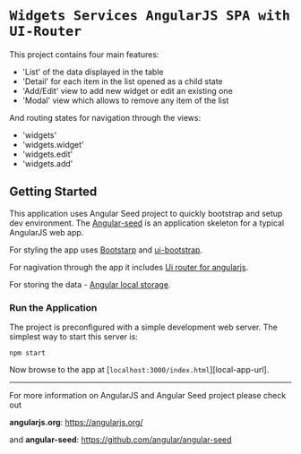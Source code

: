 # `Widgets Services AngularJS SPA with UI-Router`

This project contains four main features:

- 'List' of the data displayed in the table
- 'Detail' for each item in the list opened as a child state
- 'Add/Edit' view to add new widget or edit an existing one
- 'Modal' view which allows to remove any item of the list

And routing states for navigation through the views:

- 'widgets'
- 'widgets.widget'
- 'widgets.edit'
- 'widgets.add'



## Getting Started

This application uses Angular Seed project to quickly bootstrap and setup dev environment. The [Angular-seed](https://github.com/angular/angular-seed.git) is an application skeleton for a typical AngularJS web app.

For styling the app uses [Bootstarp](https://getbootstrap.com/docs/4.3/getting-started/download/) and
[ui-bootstrap](https://angular-ui.github.io/bootstrap/versioned-docs/0.12.0/).

For nagivation through the app it includes [Ui router for angularjs](https://ui-router.github.io/ng1/).

For storing the data - [Angular local storage](https://www.npmjs.com/package/angular-local-storage).



### Run the Application

The project is preconfigured with a simple development web server. The simplest way to start
this server is:

```
npm start
```

Now browse to the app at [`localhost:3000/index.html`][local-app-url].



-------------

For more information on AngularJS and Angular Seed project please check out

**angularjs.org**: https://angularjs.org/

and **angular-seed**: https://github.com/angular/angular-seed